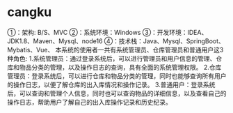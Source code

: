 # cangku
①：架构: B/S、MVC ②：系统环境：Windows ③：开发环境：IDEA、JDK1.8、Maven、Mysql、node16 ④：技术栈：Java、Mysql、SpringBoot、Mybatis、Vue、  本系统的使用者一共有系统管理员、仓库管理员和普通用户这3种角色:  1.系统管理员：通过登录系统后，可以进行管理员和用户信息的管理、仓库和物品分类的管理，以及操作日志的查询，具有全面的系统管理权限。 2.仓库管理员：登录系统后，可以进行仓库和物品分类的管理，同时也能够查询所有用户的操作日志，以便了解仓库的出入库情况和操作记录。 3.普通用户：登录系统后，可以查询和管理个人信息，同时也可以查询物品的详细信息，以及查看自己的操作日志，帮助用户了解自己的出入库操作记录和历史纪录。
